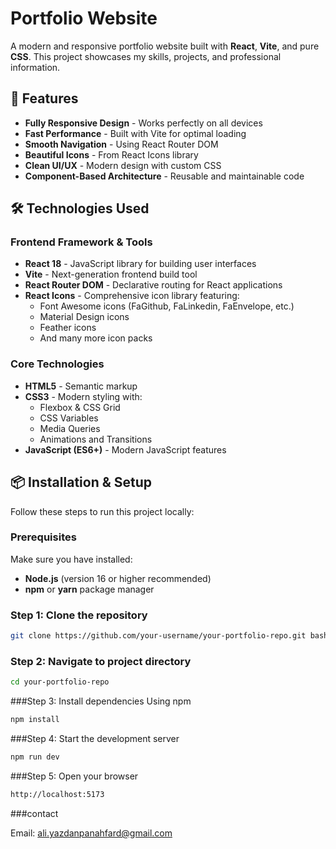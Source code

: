# Portfolio Website

A modern and responsive portfolio website built with **React**, **Vite**, and pure **CSS**. This project showcases my skills, projects, and professional information.

## 🚀 Features

- **Fully Responsive Design** - Works perfectly on all devices
- **Fast Performance** - Built with Vite for optimal loading
- **Smooth Navigation** - Using React Router DOM
- **Beautiful Icons** - From React Icons library
- **Clean UI/UX** - Modern design with custom CSS
- **Component-Based Architecture** - Reusable and maintainable code

## 🛠️ Technologies Used

### Frontend Framework & Tools
- **React 18** - JavaScript library for building user interfaces
- **Vite** - Next-generation frontend build tool
- **React Router DOM** - Declarative routing for React applications
- **React Icons** - Comprehensive icon library featuring:
  - Font Awesome icons (FaGithub, FaLinkedin, FaEnvelope, etc.)
  - Material Design icons
  - Feather icons
  - And many more icon packs

### Core Technologies
- **HTML5** - Semantic markup
- **CSS3** - Modern styling with:
  - Flexbox & CSS Grid
  - CSS Variables
  - Media Queries
  - Animations and Transitions
- **JavaScript (ES6+)** - Modern JavaScript features

## 📦 Installation & Setup

Follow these steps to run this project locally:

### Prerequisites
Make sure you have installed:
- **Node.js** (version 16 or higher recommended)
- **npm** or **yarn** package manager

### Step 1: Clone the repository
```bash
git clone https://github.com/your-username/your-portfolio-repo.git bash
```
### Step 2: Navigate to project directory
```bash
cd your-portfolio-repo
```
###Step 3: Install dependencies
Using npm 
```bash
npm install
```
###Step 4: Start the development server
```bash
npm run dev
```
###Step 5: Open your browser
```bash
http://localhost:5173
```
###contact

Email: ali.yazdanpanahfard@gmail.com
